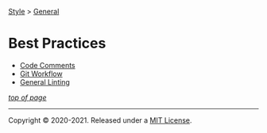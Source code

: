 [Style](../README.md) > [General](./README.md)

# Best Practices


- [Code Comments](./all_teams_code_comments.md)
- [Git Workflow](./all_teams_git_workflow.md)
- [General Linting](./all_teams_linting.md)


[_top of page_](#git-workflow)

---
Copyright © 2020-2021. Released under a [MIT License](https://opensource.org/licenses/MIT).
